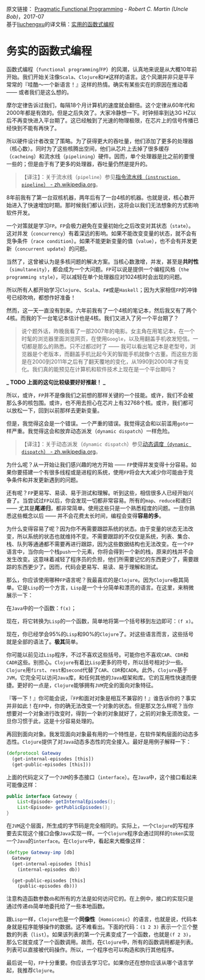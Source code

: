 原文链接： [Pragmatic Functional Programming](http://blog.cleancoder.com/uncle-bob/2017/07/11/PragmaticFunctionalProgramming.html) - _Robert C. Martin (Uncle Bob)_，2017-07  
基于[liuchengxu](https://www.jianshu.com/u/daf68451f175)的译文稿：[实用的函数式编程](https://www.jianshu.com/p/b14bdc4d1fd3)

# 务实的函数式编程

函数式编程（`functional programming`/`FP`）的风潮，认真地来说是从大概10年前开始。我们开始关注像`Scala`、`Clojure`和`F#`这样的语言。这个风潮并非只是平平常常的『哇酷～一个新语言！』这样的热情。确实有某些实在的原因在推动着 —— 或者我们是这么想的。

摩尔定律告诉过我们，每隔18个月计算机的速度就会翻倍。这个定律从60年代和2000年都是有效的。但是之后失效了。大家冷静想一下。时钟频率到达3G HZ以后不再变快进入平台期了。这已经触到了光速的物理极限，在芯片上的信号传播已经快到不能有再快了。

所以硬件设计者改变了策略。为了获得更大的吞吐量，他们添加了更多的处理器（核心数）。同时为了这些核腾出空间，他们从芯片上去掉了很多缓存（`cacheing`）和流水线（`pipelining`）硬件。因而，单个处理器是比之前的要慢一些的；但是由于有了更多的处理器，吞吐量仍然是提升的。

> 【译注】：关于流水线（`pipeline`）参见[指令流水线（`instruction pipeline`） - zh.wikipedia.org](https://zh.wikipedia.org/wiki/%E6%8C%87%E4%BB%A4%E7%AE%A1%E7%B7%9A%E5%8C%96)。

8年前我有了第一台双核机器，两年后有了一台4核的机器。也就是说，核心数开始进入了快速增加时期。那时候我们都认识到，这将会以我们无法想象的方式影响软件开发。

一个对策就是学习`FP`。`FP`会极力避免在变量初始化之后改变对其状态（`state`）。这对并发（`concurrency`）有着深远的影响。如果不能改变变量的状态，就不会有竞争条件（`race condition`）。如果不能更新变量的值（`value`），也不会有并发更新（`concurrent update`）的问题。

当然了，这曾被认为是多核问题的解决方案。当核心数激增，并发，甚至是**共时性**（`simultaneity`），都会成为一个大问题。`FP`可以说是提供一个编程风格（`the programming style`），可以减轻在单个处理器应对1024核时会出现的问题。

所以所有人都开始学习`Clojure`、`Scala`、`F#`或是`Haskell`；因为大家相信`FP`的冲锋号已经吹响，都想作好准备！

然而，这一天一直没有到来。六年前我有了一个4核的笔记本，然后我又有了两个4核。而我的下一台笔记本估计也是4核。我们又进入了另一个平台期了？

> 说个题外话，昨晚我看了一部2007年的电影。女主角在用笔记本，在一个时髦的浏览器里面浏览网页，在使用`Google`，以及用翻盖手机收发短信。一切都是那么的熟悉。只不过都过时了 —— 我可以看出笔记本是老型号，浏览器是个老版本，而翻盖手机比起今天的智能手机就像个古董。而这些方面是在2000到2011年之后有了翻天覆地的变化，从1990到2000年才有变化。我们真的能预见在计算机和软件技术上现在是一个平台期吗？

**_ TODO 上面的这句比较级要好好推敲！ _**

所以，或许，`FP`并不是像我们之前想的那样关键的一个技能。或许，我们不会被那么多的核包围。或许，也不用去担心在芯片上有32768个核。或许，我们都可以放松一下，回到以前那样去更新变量。

但是，我觉得这会是一个错误。一个严重的错误。我觉得这会和以前滥用`goto`一样严重。我觉得这会和放弃动态派发（`dynamic dispatch`）一样危险。

> 【译注】：关于动态派发（`dynamic dispatch`）参见[动态调度（`dynamic dispatch`） - zh.wikipedia.org](https://zh.wikipedia.org/wiki/%E5%8A%A8%E6%80%81%E8%B0%83%E5%BA%A6)。

为什么呢？从一开始让我们感兴趣的地方开始 —— `FP`使得并发变得十分容易。如果你要搭建一个有很多线程或是进程的系统，使用`FP`将会大大减少你可能由于竞争条件和并发更新遇到的问题。

还有呢？`FP`更易写、易读、易于测试和理解。听到这些，相信很多人已经开始兴奋了。当尝试过`FP`以后，你会发现一切都非常容易。所有的`map`、`reduce`和递归 —— 尤其是**尾递归**，都非常简单。使用这些只是一个熟悉程度的问题。一旦你熟悉这些概念以后 —— 并不会花费太长时间，编程会变得**容易的多**。

为什么变得容易了呢？因为你不再需要跟踪系统的状态。由于变量的状态无法改变，所以系统的状态也就维持不变。不需要跟踪的不仅仅是系统，列表、集合、栈、队列等通通都不需要再进行跟踪，因为这些数据结构也无法改变。在一个`FP`语言中，当你向一个栈`push`一个元素，你将会得到一个新的栈，原来的栈并不会发生改变。这意味着减轻了程序员的负担，他们所需要记忆的东西更少了，需要跟踪的东西更少了。因而，代码会更易写、易读、易于理解和测试。

那么，你应该使用哪种`FP`语言呢？我最喜欢的是`Clojure`。因为`Clojure`极其简单。它是`Lisp`的一个方言，`Lisp`是一个十分简单和漂亮的语言。在这里，来稍微展示一下：

在`Java`中的一个函数：`f(x)`；

现在，将它转换为`Lisp`的一个函数，简单地将第一个括号移到左边即可：`(f x)`。

现在，你已经学会95%的`Lisp`和90%的`Clojure`了。对这些语言而言，这些括号就是全部的语法了。**极其**简单。

你可能以前见过`Lisp`程序，不过不喜欢这些括号。可能你也不喜欢`CAR`、`CDR`和`CADR`这些。别担心。`Clojure`有着比`Lisp`更多的符号，所以括号相对少一些。`Clojure`用`first`、`rest`和`second`代替了`CAR`、`CDR`和`CADR`。此外，`Clojure`基于`JVM`，它完全可以访问`Java`库，和任何其他的`Java`框架和库。它的互用性快速而便捷。更好的一点是，`Clojure`能够拥有`JVM`完全的面向对象特征。

『等一下！』你可能会说，『`FP`和面对对象是相互不兼容的！』谁告诉你的？事实并非如此！在`FP`中，你的确无法改变一个对象的状态。但是那又怎么样呢？当你想要对一个对象进行改变时，得到一个新的对象就好了，之前的对象无须改变。一旦你习惯于此，这是十分容易处理的。

再回到面向对象。我发现面向对象最有用的一个特性是，在软件架构层面的动态多态性。`Clojure`提供了对`Java`动态多态性的完全接入。最好是用例子解释一下：

```clojure
(defprotocol Gateway
  (get-internal-episodes [this])
  (get-public-episodes [this]))
```

上面的代码定义了一个`JVM`的多态接口（`interface`）。在`Java`中，这个接口看起来可能像这样：

```java
public interface Gateway {
    List<Episode> getInternalEpisodes();
    List<Episode> getPublicEpisodes();
}
```

在`JVM`这个层面，所生成的字节码是完全相同的。实际上，一个`Clojure`的写程序要去实现这个接口会像`Java`实现一样。一个`Clojure`程序会通过同样的`token`实现一个`Java`的`interface`。在`Clojure`中，看起来大概像这样：

```clojure
(deftype Gateway-imp [db]
  Gateway
  (get-internal-episodes [this]
    (internal-episodes db))

  (get-public-episodes [this]
    (public-episodes db)))
```

注意构造函数参数`db`和所有的方法是如何访问它的。在上例中，接口的实现只是通过传递`db`简单地委托给了一些本地函数。

跟`Lisp`一样，`Clojure`也是一个**同像性**（`Homoiconic`）的语言，也就是说，代码本身就是程序能够操作的数据。这不难看出。下面的代码：`(1 2 3)` 表示一个三个整数的列表（`list`）。如果该列表的第一个元素变成了一个函数，也就是`(f 2 3)`，那么它就变成了一个函数调用。故而，在`Clojure`中，所有的函数调用都是列表。列表可以直接被代码操作。所以，一个程序也可以构造和执行其他程序。

最后说一句，`FP`十分重要。你应该去学习它。如果你还在想你应该从哪个语言学起，我推荐`Clojure`。

